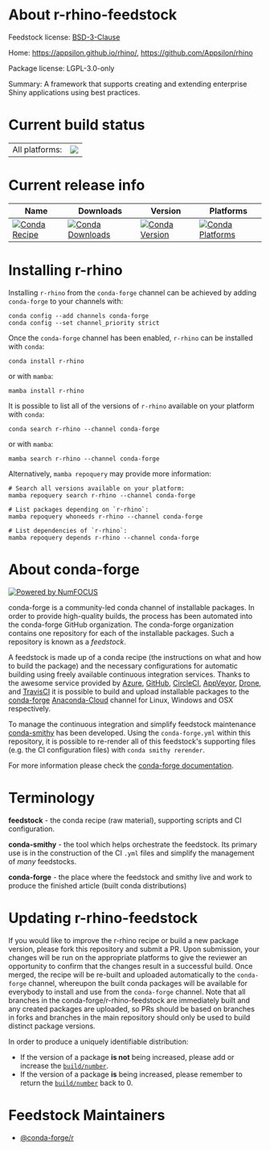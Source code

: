 About r-rhino-feedstock
=======================

Feedstock license: [BSD-3-Clause](https://github.com/conda-forge/r-rhino-feedstock/blob/main/LICENSE.txt)

Home: https://appsilon.github.io/rhino/, https://github.com/Appsilon/rhino

Package license: LGPL-3.0-only

Summary: A framework that supports creating and extending enterprise Shiny applications using best practices.

Current build status
====================


<table><tr><td>All platforms:</td>
    <td>
      <a href="https://dev.azure.com/conda-forge/feedstock-builds/_build/latest?definitionId=19448&branchName=main">
        <img src="https://dev.azure.com/conda-forge/feedstock-builds/_apis/build/status/r-rhino-feedstock?branchName=main">
      </a>
    </td>
  </tr>
</table>

Current release info
====================

| Name | Downloads | Version | Platforms |
| --- | --- | --- | --- |
| [![Conda Recipe](https://img.shields.io/badge/recipe-r--rhino-green.svg)](https://anaconda.org/conda-forge/r-rhino) | [![Conda Downloads](https://img.shields.io/conda/dn/conda-forge/r-rhino.svg)](https://anaconda.org/conda-forge/r-rhino) | [![Conda Version](https://img.shields.io/conda/vn/conda-forge/r-rhino.svg)](https://anaconda.org/conda-forge/r-rhino) | [![Conda Platforms](https://img.shields.io/conda/pn/conda-forge/r-rhino.svg)](https://anaconda.org/conda-forge/r-rhino) |

Installing r-rhino
==================

Installing `r-rhino` from the `conda-forge` channel can be achieved by adding `conda-forge` to your channels with:

```
conda config --add channels conda-forge
conda config --set channel_priority strict
```

Once the `conda-forge` channel has been enabled, `r-rhino` can be installed with `conda`:

```
conda install r-rhino
```

or with `mamba`:

```
mamba install r-rhino
```

It is possible to list all of the versions of `r-rhino` available on your platform with `conda`:

```
conda search r-rhino --channel conda-forge
```

or with `mamba`:

```
mamba search r-rhino --channel conda-forge
```

Alternatively, `mamba repoquery` may provide more information:

```
# Search all versions available on your platform:
mamba repoquery search r-rhino --channel conda-forge

# List packages depending on `r-rhino`:
mamba repoquery whoneeds r-rhino --channel conda-forge

# List dependencies of `r-rhino`:
mamba repoquery depends r-rhino --channel conda-forge
```


About conda-forge
=================

[![Powered by
NumFOCUS](https://img.shields.io/badge/powered%20by-NumFOCUS-orange.svg?style=flat&colorA=E1523D&colorB=007D8A)](https://numfocus.org)

conda-forge is a community-led conda channel of installable packages.
In order to provide high-quality builds, the process has been automated into the
conda-forge GitHub organization. The conda-forge organization contains one repository
for each of the installable packages. Such a repository is known as a *feedstock*.

A feedstock is made up of a conda recipe (the instructions on what and how to build
the package) and the necessary configurations for automatic building using freely
available continuous integration services. Thanks to the awesome service provided by
[Azure](https://azure.microsoft.com/en-us/services/devops/), [GitHub](https://github.com/),
[CircleCI](https://circleci.com/), [AppVeyor](https://www.appveyor.com/),
[Drone](https://cloud.drone.io/welcome), and [TravisCI](https://travis-ci.com/)
it is possible to build and upload installable packages to the
[conda-forge](https://anaconda.org/conda-forge) [Anaconda-Cloud](https://anaconda.org/)
channel for Linux, Windows and OSX respectively.

To manage the continuous integration and simplify feedstock maintenance
[conda-smithy](https://github.com/conda-forge/conda-smithy) has been developed.
Using the ``conda-forge.yml`` within this repository, it is possible to re-render all of
this feedstock's supporting files (e.g. the CI configuration files) with ``conda smithy rerender``.

For more information please check the [conda-forge documentation](https://conda-forge.org/docs/).

Terminology
===========

**feedstock** - the conda recipe (raw material), supporting scripts and CI configuration.

**conda-smithy** - the tool which helps orchestrate the feedstock.
                   Its primary use is in the construction of the CI ``.yml`` files
                   and simplify the management of *many* feedstocks.

**conda-forge** - the place where the feedstock and smithy live and work to
                  produce the finished article (built conda distributions)


Updating r-rhino-feedstock
==========================

If you would like to improve the r-rhino recipe or build a new
package version, please fork this repository and submit a PR. Upon submission,
your changes will be run on the appropriate platforms to give the reviewer an
opportunity to confirm that the changes result in a successful build. Once
merged, the recipe will be re-built and uploaded automatically to the
`conda-forge` channel, whereupon the built conda packages will be available for
everybody to install and use from the `conda-forge` channel.
Note that all branches in the conda-forge/r-rhino-feedstock are
immediately built and any created packages are uploaded, so PRs should be based
on branches in forks and branches in the main repository should only be used to
build distinct package versions.

In order to produce a uniquely identifiable distribution:
 * If the version of a package **is not** being increased, please add or increase
   the [``build/number``](https://docs.conda.io/projects/conda-build/en/latest/resources/define-metadata.html#build-number-and-string).
 * If the version of a package **is** being increased, please remember to return
   the [``build/number``](https://docs.conda.io/projects/conda-build/en/latest/resources/define-metadata.html#build-number-and-string)
   back to 0.

Feedstock Maintainers
=====================

* [@conda-forge/r](https://github.com/conda-forge/r/)

